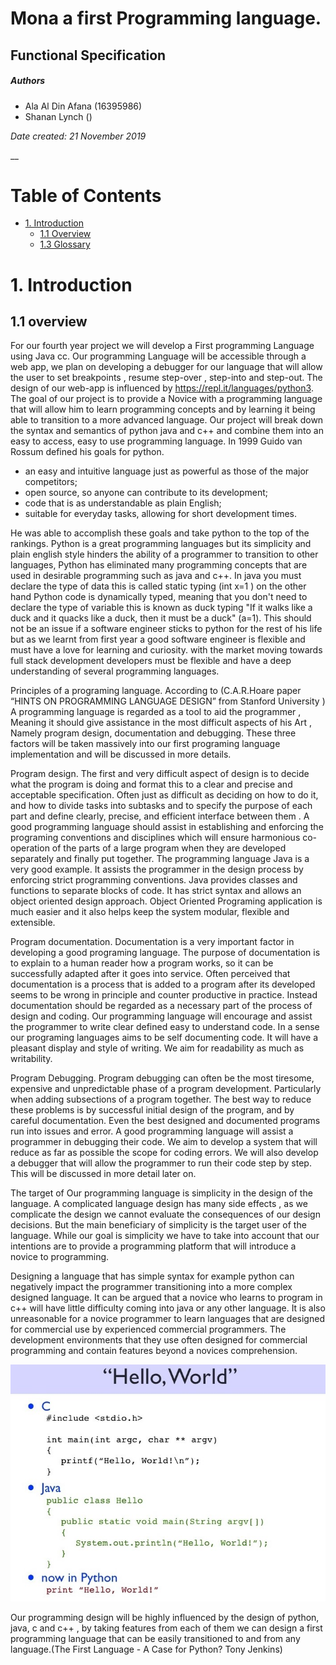 Mona a first Programming language.
=======
**Functional Specification**
-------
##### **Authors**
* Ala Al Din Afana (16395986)
* Shanan Lynch     ()

*Date created: 21 November 2019*

__
# Table of Contents
* [1. Introduction](#1-introduction)
  * [1.1 Overview](#11-overview)
  * [1.3 Glossary](#13-glossary)
















# 1. Introduction
## 1.1 overview
For our fourth year project we will develop a First programming Language using Java cc. Our programming Language will be accessible through a web app, we plan on developing a debugger for our language that will allow the user to set breakpoints , resume step-over , step-into and step-out.
The design of our web-app is influenced by https://repl.it/languages/python3. 
The goal of our project is to provide a Novice with a programming language that will allow him to learn programming concepts and by learning it being able to transition to a more advanced language.
Our project will break down the syntax and semantics of python java and c++ and combine them into an easy to access, easy to use programming language. In 1999 Guido van Rossum defined his goals for python.
* an easy and intuitive language just as powerful as those of the major competitors;
* open source, so anyone can contribute to its development;
* code that is as understandable as plain English;
* suitable for everyday tasks, allowing for short development times. 


He was able to accomplish these goals and take python to the top of the rankings. Python is a great programming languages but its simplicity and plain english style hinders the ability of a programmer to transition to other languages, Python has eliminated many programming concepts that are used in desirable programming such as java and c++.
In java you must declare the type of data this is called static typing (int  x=1 ) on the other hand Python code is dynamically typed, meaning that you don't need to declare the type of variable this is known as duck typing 
"If it walks like a duck and it quacks like a duck, then it must be a duck"  (a=1).
This should not be an issue if a software engineer sticks to python for the rest of his life but as we learnt from first year a good software engineer is flexible and must have a love for learning and curiosity. with the market moving towards full stack development developers must be flexible and have a deep understanding of several programming languages. 
  
Principles of a programing language. 
According to (C.A.R.Hoare paper “HINTS ON PROGRAMMING LANGUAGE DESIGN” from Stanford University )
A programming language is regarded as a  tool to aid the programmer , Meaning it should give assistance in the most difficult aspects of his Art , Namely program design,  documentation and debugging. These three factors will be taken massively into our first programing language implementation and will be discussed in more details.

Program design. 
The first and very difficult aspect of design is to decide what the program is doing and format this to a clear and precise and acceptable specification. Often just as difficult as deciding on how to do it, and how to divide tasks into subtasks and to specify the purpose of each part and define clearly, precise, and efficient interface between them .
A good programming language should assist in establishing and enforcing the programing conventions and disciplines which will ensure harmonious co-operation of the parts of a large program when they are developed separately and finally put together. The programming language Java is a very good example. It assists the programmer in the design process by enforcing strict programming conventions. Java provides classes and functions to separate blocks of code. It has strict syntax and allows an object oriented design approach. Object Oriented Programing application is much easier and it also helps keep the system modular, flexible and extensible.

Program documentation.
Documentation is a very important factor in developing a good programing language. The purpose of documentation is to explain to a human reader how a program works, so it can be successfully adapted after it goes into service. Often perceived that documentation is a process that is added to a program after its developed seems to be wrong in principle and counter productive in practice. Instead documentation should be regarded as a necessary part of the process of design and coding. 
Our programming language will encourage and assist the programmer to write clear defined easy to understand code. In a sense our programing languages aims to be self documenting code. It will have a pleasant display and style of writing.
We aim for readability as much as writability.

Program Debugging.
Program debugging can often be the most tiresome, expensive and unpredictable phase of a program development. Particularly when adding subsections of a program together. The best way to reduce these problems is by successful initial design of the program, and by careful documentation. Even the best designed and documented programs run into issues and error. A good programming language will assist a programmer in debugging their code. We aim to develop a system that will reduce as far as possible the scope for coding errors. We will also develop a debugger that will allow the programmer to run their code step by step. This will be discussed in more detail later on.

The target of Our programming language is simplicity in the design of the language. A complicated language design has many side effects , as we complicate the design we cannot evaluate the consequences of our design decisions. But the main beneficiary of simplicity is the target user of the language.
While our goal is simplicity we have to take into account that our intentions are to provide a programming platform that will introduce a novice to programming. 

Designing a language that has simple syntax for example python can negatively impact the programmer transitioning into a more complex designed language. 
It can be argued that a novice who learns to program in c++ will have little difficulty coming into java or any other language.
It is also unreasonable for a novice programmer to learn languages that are designed for commercial use by experienced commercial programmers.
The development environments that they use often designed for commercial programming and contain features beyond a novices comprehension.

<img style="margin: 0 auto;" src="Images/difference.jpg">
 
Our programming design will be highly influenced by the design of python, java, c and c++ , by taking features from each of them we can design a first programming language that can be easily transitioned to and from any language.(The First Language - A Case for Python?
Tony Jenkins)
